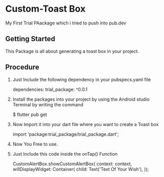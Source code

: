 # Custom-Toast Box

My First Trial PAackage which i tried to push into pub.dev

## Getting Started

This Package is all about generating a toast box in your project.

## Procedure

1. Just Include the following dependency in your pubspecs.yaml file

    dependencies:
        trial_package: ^0.0.1

2. Install the packages into your project by using the Android studio Terminal by writing the command

    $ flutter pub get

3. Now Import it into your dart file where you want to create a Toast box

    import 'package:trial_package/trial_package.dart';

4. Now You Free to use.

5. Just Include this code inside the onTap() Function

    CustomAlertBox.showCustomAlertBox(
                  context: context,
                  willDisplayWidget: Container(
                    child: Text('Text Of Your Wish'),
                  ));
